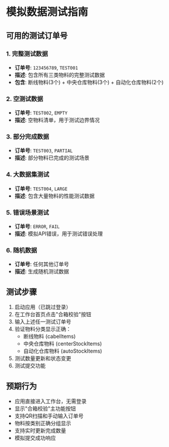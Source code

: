 # 模拟数据测试指南

## 可用的测试订单号

### 1. 完整测试数据
- **订单号**: `123456789`, `TEST001`
- **描述**: 包含所有三类物料的完整测试数据
- **包含**: 断线物料(3个) + 中央仓库物料(3个) + 自动化仓库物料(2个)

### 2. 空测试数据
- **订单号**: `TEST002`, `EMPTY`
- **描述**: 空物料清单，用于测试边界情况

### 3. 部分完成数据
- **订单号**: `TEST003`, `PARTIAL`
- **描述**: 部分物料已完成的测试场景

### 4. 大数据集测试
- **订单号**: `TEST004`, `LARGE`
- **描述**: 包含大量物料的性能测试数据

### 5. 错误场景测试
- **订单号**: `ERROR`, `FAIL`
- **描述**: 模拟API错误，用于测试错误处理

### 6. 随机数据
- **订单号**: 任何其他订单号
- **描述**: 生成随机测试数据

## 测试步骤

1. 启动应用（已跳过登录）
2. 在工作台首页点击"合箱校验"按钮
3. 输入上述任一测试订单号
4. 验证物料分类显示正确：
   - 断线物料 (cabelItems)
   - 中央仓库物料 (centerStockItems) 
   - 自动化仓库物料 (autoStockItems)
5. 测试数量更新和状态变更
6. 测试提交功能

## 预期行为

- 应用直接进入工作台，无需登录
- 显示"合箱校验"主功能按钮
- 支持QR扫描和手动输入订单号
- 物料按类别正确分组显示
- 支持实时更新完成数量
- 模拟提交成功响应